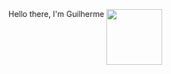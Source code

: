 <div>
    Hello there, I'm Guilherme <img width="100em" height="100em" align="top" src="https://media.tenor.com/EFaXnC3pyR0AAAAC/squirtle-pokemon.gif" />
